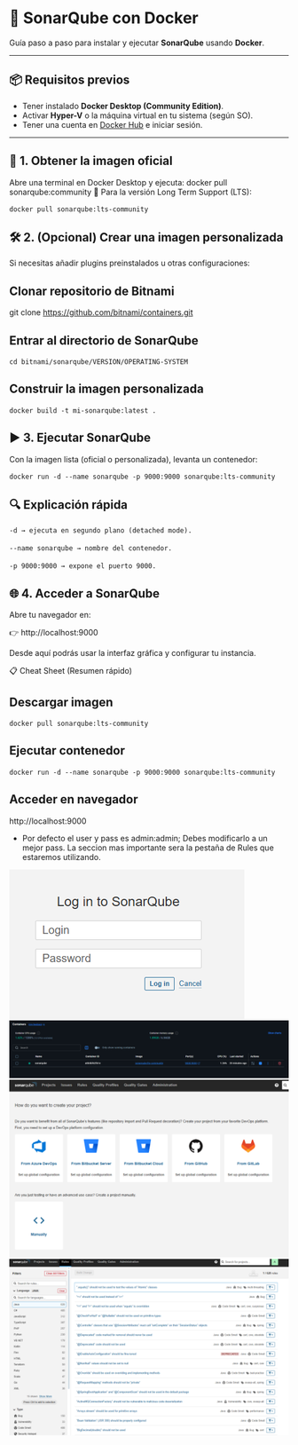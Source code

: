# 🚀 SonarQube con Docker

Guía paso a paso para instalar y ejecutar **SonarQube** usando **Docker**.  

---

## 📦 Requisitos previos
- Tener instalado **Docker Desktop (Community Edition)**.  
- Activar **Hyper-V** o la máquina virtual en tu sistema (según SO).  
- Tener una cuenta en [Docker Hub](https://hub.docker.com/) e iniciar sesión.  

---

## 🐳 1. Obtener la imagen oficial
Abre una terminal en Docker Desktop y ejecuta:
docker pull sonarqube:community
🔹 Para la versión Long Term Support (LTS):
```
docker pull sonarqube:lts-community
```
## 🛠 2. (Opcional) Crear una imagen personalizada
Si necesitas añadir plugins preinstalados u otras configuraciones:

## Clonar repositorio de Bitnami
git clone https://github.com/bitnami/containers.git

## Entrar al directorio de SonarQube
```
cd bitnami/sonarqube/VERSION/OPERATING-SYSTEM
```
## Construir la imagen personalizada
```
docker build -t mi-sonarqube:latest .
```
## ▶️ 3. Ejecutar SonarQube
Con la imagen lista (oficial o personalizada), levanta un contenedor:
```
docker run -d --name sonarqube -p 9000:9000 sonarqube:lts-community
```
## 🔍 Explicación rápida
```
-d → ejecuta en segundo plano (detached mode).

--name sonarqube → nombre del contenedor.

-p 9000:9000 → expone el puerto 9000.
```
## 🌐 4. Acceder a SonarQube
Abre tu navegador en:

👉 http://localhost:9000

Desde aquí podrás usar la interfaz gráfica y configurar tu instancia.

📋 Cheat Sheet (Resumen rápido)
## Descargar imagen
```
docker pull sonarqube:lts-community
```
## Ejecutar contenedor
```
docker run -d --name sonarqube -p 9000:9000 sonarqube:lts-community
```
## Acceder en navegador
http://localhost:9000

* Por defecto el user y pass es admin:admin; Debes modificarlo a un mejor pass. La seccion mas importante sera la pestaña de Rules que estaremos utilizando.

![Captura de Login](Images/SonarLogin.png)
![Docker Server](Images/Docker-Server.png)
![Menu de Sonar](Images/SonarMenu.png)
![Rules](Images/SonarRules.png)